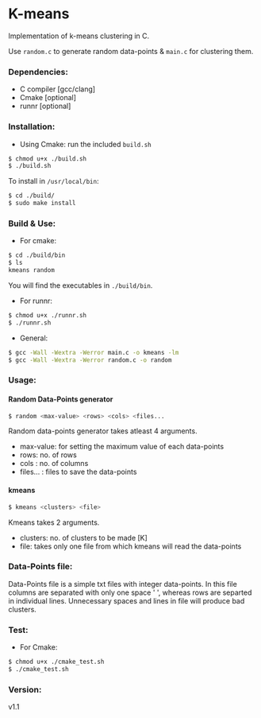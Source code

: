 # K-means

Implementation of k-means clustering in C.

Use `random.c` to generate random data-points & `main.c` for clustering them.

### Dependencies:

+ C compiler [gcc/clang]
+ Cmake [optional]
+ runnr [optional]

### Installation:

+ Using Cmake: run the included `build.sh`
```bash
$ chmod u+x ./build.sh
$ ./build.sh
```

To install in `/usr/local/bin`:
```bash
$ cd ./build/
$ sudo make install
```

### Build & Use:

+ For cmake:
``` bash
$ cd ./build/bin
$ ls
kmeans random
```
You will find the executables in `./build/bin`.

+ For runnr:
```bash
$ chmod u+x ./runnr.sh
$ ./runnr.sh
```

+ General:
```bash
$ gcc -Wall -Wextra -Werror main.c -o kmeans -lm
$ gcc -Wall -Wextra -Werror random.c -o random
```

### Usage:

#### Random Data-Points generator
```bash
$ random <max-value> <rows> <cols> <files...
```

Random data-points generator takes atleast 4 arguments.
+ max-value: for setting the maximum value of each data-points
+ rows: no. of rows
+ cols : no. of columns
+ files... : files to save the data-points

#### kmeans
```bash
$ kmeans <clusters> <file>
```

Kmeans takes 2 arguments.
+ clusters: no. of clusters to be made [K]
+ file: takes only one file from which kmeans will read the data-points

### Data-Points file:

Data-Points file is a simple txt files with integer data-points. In this file
columns are separated with only one space ' ', whereas rows are separted in
individual lines. Unnecessary spaces and lines in file will produce bad clusters.

### Test:
+ For Cmake:
```bash
$ chmod u+x ./cmake_test.sh
$ ./cmake_test.sh
```

### Version:
v1.1